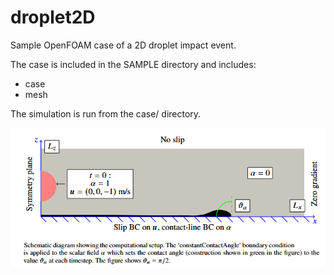 # droplet2D



Sample OpenFOAM case of a 2D droplet impact event.



The case is included in the SAMPLE directory and includes:



* case
* mesh



The simulation is run from the case/ directory.



![Cartoon](cartoon.png)





